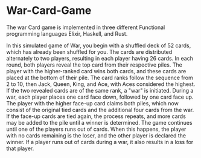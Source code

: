 # War-Card-Game
The war Card game is implemented in three different Functional programming languages Elixir, Haskell, and Rust.


In this simulated game of War, you begin with a shuffled deck of 52 cards, which has already been shuffled for you. The cards are distributed alternately to two players, resulting in each player having 26 cards. In each round, both players reveal the top card from their respective piles. The player with the higher-ranked card wins both cards, and these cards are placed at the bottom of their pile.
The card ranks follow the sequence from 2 to 10, then Jack, Queen, King, and Ace, with Aces considered the highest. If the two revealed cards are of the same rank, a "war" is initiated. During a war, each player places one card face down, followed by one card face up. The player with the higher face-up card claims both piles, which now consist of the original tied cards and the additional four cards from the war. If the face-up cards are tied again, the process repeats, and more cards may be added to the pile until a winner is determined.
The game continues until one of the players runs out of cards. When this happens, the player with no cards remaining is the loser, and the other player is declared the winner. If a player runs out of cards during a war, it also results in a loss for that player.

